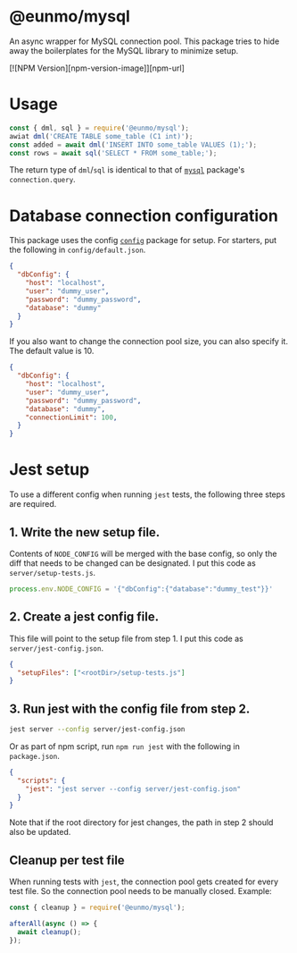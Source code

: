 # @eunmo/mysql
An async wrapper for MySQL connection pool. This package tries to hide away the boilerplates for the MySQL library to minimize setup.

[![NPM Version][npm-version-image]][npm-url]

# Usage

```js
const { dml, sql } = require('@eunmo/mysql');
awiat dml('CREATE TABLE some_table (C1 int)');
const added = await dml('INSERT INTO some_table VALUES (1);');
const rows = await sql('SELECT * FROM some_table;');
```

The return type of `dml`/`sql` is identical to that of [`mysql`](https://www.npmjs.com/package/mysql) package's `connection.query`.

# Database connection configuration

This package uses the config [`config`](https://www.npmjs.com/package/config) package for setup. For starters, put the following in `config/default.json`. 

```json
{
  "dbConfig": {
    "host": "localhost",
    "user": "dummy_user",
    "password": "dummy_password",
    "database": "dummy"
  }
}
```

If you also want to change the connection pool size, you can also specify it. The default value is 10.

```json
{
  "dbConfig": {
    "host": "localhost",
    "user": "dummy_user",
    "password": "dummy_password",
    "database": "dummy",
    "connectionLimit": 100,
  }
}
```

# Jest setup

To use a different config when running `jest` tests, the following three steps are required.

## 1. Write the new setup file.

Contents of `NODE_CONFIG` will be merged with the base config, so only the diff that needs to be changed can be designated. I put this code as `server/setup-tests.js`.

```js
process.env.NODE_CONFIG = '{"dbConfig":{"database":"dummy_test"}}'
```

## 2. Create a jest config file.

This file will point to the setup file from step 1. I put this code as `server/jest-config.json`.

```json
{
  "setupFiles": ["<rootDir>/setup-tests.js"]
}
```

## 3. Run jest with the config file from step 2.

```sh
jest server --config server/jest-config.json
```

Or as part of npm script, run `npm run jest` with the following in `package.json`.

```json
{
  "scripts": {
    "jest": "jest server --config server/jest-config.json"
  }
}
```

Note that if the root directory for jest changes, the path in step 2 should also be updated.

## Cleanup per test file

When running tests with `jest`, the connection pool gets created for every test file. So the connection pool needs to be manually closed. Example:

```js
const { cleanup } = require('@eunmo/mysql');

afterAll(async () => {
  await cleanup();
});
```
